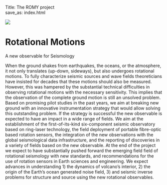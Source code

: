 Title: The ROMY project         
save_as: index.html

<div class="full-width-image-1">
    <div class="logo-wrapper">
        <img class="img-responsive col-xs-12" src="./images/logos/romy_logo.png" />
    </div>
</div>


<div class="container">
    <div class="row">
        <div class="col-lg-12 section">
            <h1 class="section-heading">Rotational Motions</h1>
            <p class="lead section-lead">A new observable for Seismology</p>
            <p class="section-paragraph">
            When the ground shakes from earthquakes, the oceans, or the
            atmosphere, it not only translates (up-down, sideways), but
            also undergoes rotational motions. To fully characterize
            seismic sources and wave fields theoreticians have insisted for
            decades that these motions should also be measured. However,
            this was hampered by the substantial technical difficulties in
            observing rotational motions with the necessary sensitivity.
            This implies that the observation of the complete ground motion
            is still an unsolved problem. Based on promising pilot studies
            in the past years, we aim at breaking new ground with an
            innovative instrumentation strategy that would allow solving
            this outstanding problem. If the strategy is successful the new
            observable is expected to have an impact in a wide range of
            fields. We
            aim at the establishment of the first-of-its-kind six-component
            seismic observatory based on ring-laser technology, the field
            deployment of portable fibre-optic based rotation sensors,  the
            integration of the  new observations with the global
            seismological data infrastructure, and the reporting of
            discoveries in a variety of fields based on the new observable.
            At the end of the project we expect to have substantially
            pushed forward the emerging field field of rotational
            seismology with new standards, and recommendations for the use
            of rotation sensors in Earth sciences and engineering. We
            expect advances in understanding 1) the dynamics of volcano’s
            interior, 2) the origin of the Earth’s ocean generated noise
            field, 3) and seismic inverse problems for structure and source
            using the new rotational observables.
            </p>
        </div>
    </div>
</div>

